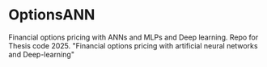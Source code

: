# OptionsANN
Financial options pricing with ANNs and MLPs and Deep learning. Repo for Thesis code 2025. "Financial options pricing with artificial neural networks and Deep-learning"
